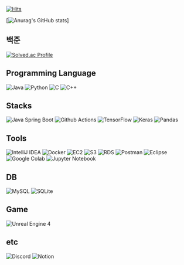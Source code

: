 [![Hits](https://hits.seeyoufarm.com/api/count/incr/badge.svg?url=https%3A%2F%2Fgithub.com%2FminyongP&count_bg=%2379C83D&title_bg=%23555555&icon=&icon_color=%23E7E7E7&title=hits&edge_flat=false)](https://hits.seeyoufarm.com)

[![Anurag's GitHub stats](https://github-readme-stats.vercel.app/api?username=minyongP&&show_icons=true&theme=cobalt)]

## 백준
[![Solved.ac Profile](http://mazassumnida.wtf/api/v2/generate_badge?boj=minon98)](https://solved.ac/minon98/)

## Programming Language

![Java](https://img.shields.io/badge/Java-%23007396?style=for-the-badge&logo=java&logoColor=white)
![Python](https://img.shields.io/badge/Python-%233776AB?style=for-the-badge&logo=python&logoColor=white)
![C](https://img.shields.io/badge/C-%2300599C?style=for-the-badge&logo=c&logoColor=white)
![C++](https://img.shields.io/badge/C++-%23005C96?style=for-the-badge&logo=c%2B%2B&logoColor=white)

## Stacks

![Java Spring Boot](https://img.shields.io/badge/Java%20Spring%20Boot-%236DB33F?style=for-the-badge&logo=spring&logoColor=white)
![Github Actions](https://img.shields.io/badge/Github%20Actions-2088FF?style=for-the-badge&logo=GithubActions&logoColor=white)
![TensorFlow](https://img.shields.io/badge/TensorFlow-%23FF6F00?style=for-the-badge&logo=tensorflow&logoColor=white)
![Keras](https://img.shields.io/badge/Keras-%23D00000?style=for-the-badge&logo=keras&logoColor=white)
![Pandas](https://img.shields.io/badge/Pandas-%23150458?style=for-the-badge&logo=pandas&logoColor=white)

## Tools

![IntelliJ IDEA](https://img.shields.io/badge/IntelliJ%20IDEA-%23000000?style=for-the-badge&logo=intellij-idea&logoColor=white)
![Docker](https://img.shields.io/badge/Docker-2496ED?style=for-the-badge&logo=docker&logoColor=white)
![EC2](https://img.shields.io/badge/EC2-FF9900?style=for-the-badge&logo=Amazonec2&logoColor=white)
![S3](https://img.shields.io/badge/S3-569A31?style=for-the-badge&logo=Amazons3&logoColor=white)
![RDS](https://img.shields.io/badge/RDS-527FFF?style=for-the-badge&logo=Amazonrds&logoColor=white)
![Postman](https://img.shields.io/badge/Postman-FF6C37?style=for-the-badge&logo=postman&logoColor=white)
![Eclipse](https://img.shields.io/badge/Eclipse-%232C2255?style=for-the-badge&logo=eclipse&logoColor=white)
![Google Colab](https://img.shields.io/badge/Google%20Colab-%23F9AB00?style=for-the-badge&logo=google-colab&logoColor=white)
![Jupyter Notebook](https://img.shields.io/badge/Jupyter%20Notebook-%23F37626?style=for-the-badge&logo=jupyter&logoColor=white)


## DB

![MySQL](https://img.shields.io/badge/MySQL-%234479A1?style=for-the-badge&logo=mysql&logoColor=white)
![SQLite](https://img.shields.io/badge/SQLite-%23003B57?style=for-the-badge&logo=sqlite&logoColor=white)

## Game

![Unreal Engine 4](https://img.shields.io/badge/Unreal%20Engine%204-%23000000?style=for-the-badge&logo=unreal-engine&logoColor=white)

## etc
![Discord](https://img.shields.io/badge/Discord-5865F2?style=for-the-badge&logo=Discord&logoColor=white)
![Notion](https://img.shields.io/badge/Notion-000000?style=for-the-badge&logo=Notion&logoColor=white)

